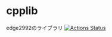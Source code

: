 # cpplib

edge2992のライブラリ
[![Actions Status](https://github.com/edge2992/cpplib/workflows/verify/badge.svg)](https://github.com/edge2992/cpplib/actions)
